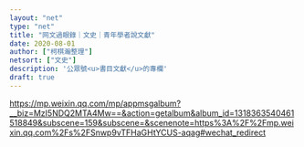 ```yaml
---
layout: "net"
type: "net"
title: "网文過眼錄｜文史｜青年學者說文獻"
date: 2020-08-01
author: ["柯棋瀚整理"]
netsort: ["文史"]
description: '公眾號<u>書目文獻</u>的專欄'
draft: true
---
```


https://mp.weixin.qq.com/mp/appmsgalbum?__biz=MzI5NDQ2MTA4Mw==&action=getalbum&album_id=1318363540461518849&subscene=159&subscene=&scenenote=https%3A%2F%2Fmp.weixin.qq.com%2Fs%2FSnwp9vTFHaGHtYCUS-aqag#wechat_redirect

